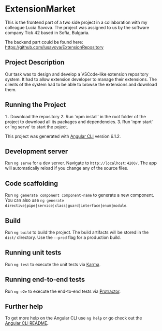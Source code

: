 # ExtensionMarket


This is the frontend part of a two side project in a collaboration with my colleague Lucia Savova. 
The project was assigned to us by the software company Tick 42 based in Sofia, Bulgaria. 

The backend part could be found here: https://github.com/lusavova/ExtensionRepository 

## Project Description

Our task was to design and develop a VSCode-like extension repository system. It had to allow extension developer to manage their extensions. The clients of the system had to be able to browse the extensions and download them. 

## Running the Project

1 . Download the repository 
2.  Run 'npm install' in the root folder of the project to download all its packages and dependencies. 
3.  Run 'npm start' or 'ng serve' to start the poject.   



This project was generated with [Angular CLI](https://github.com/angular/angular-cli) version 6.1.2.

## Development server

Run `ng serve` for a dev server. Navigate to `http://localhost:4200/`. The app will automatically reload if you change any of the source files.

## Code scaffolding

Run `ng generate component component-name` to generate a new component. You can also use `ng generate directive|pipe|service|class|guard|interface|enum|module`.

## Build

Run `ng build` to build the project. The build artifacts will be stored in the `dist/` directory. Use the `--prod` flag for a production build.

## Running unit tests

Run `ng test` to execute the unit tests via [Karma](https://karma-runner.github.io).

## Running end-to-end tests

Run `ng e2e` to execute the end-to-end tests via [Protractor](http://www.protractortest.org/).

## Further help

To get more help on the Angular CLI use `ng help` or go check out the [Angular CLI README](https://github.com/angular/angular-cli/blob/master/README.md).
